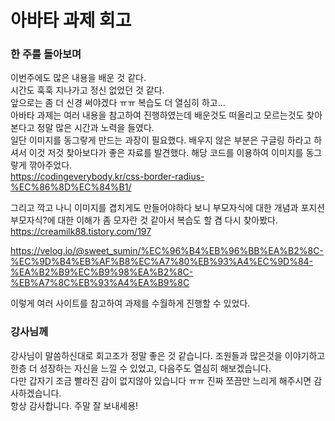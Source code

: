 # 아바타 과제 회고

### 한 주를 돌아보며

이번주에도 많은 내용을 배운 것 같다.<br/>
시간도 훅훅 지나가고 정신 없었던 것 같다.<br/>
앞으로는 좀 더 신경 써야겠다 ㅠㅠ 복습도 더 열심히 하고... <br/> 아바타 과제는 여러 내용을 참고하여 진행하였는데 배운것도 떠올리고 모르는것도 찾아본다고 정말 많은 시간과 노력을 들였다.<br/>
일단 이미지를 동그랗게 만드는 과장이 필요했다. 배우지 않은 부분은 구글링 하라고 하셔서 이것 저것 찾아보다가 좋은 자료를 발견했다. 해당 코드를 이용하여 이미지를 동그랗게 깎아주었다.  
https://codingeverybody.kr/css-border-radius-%EC%86%8D%EC%84%B1/

그리고 깍고 나니 이미지를 겹치게도 만들어야하다 보니 부모자식에 대한 개념과 포지션 부모자식?에 대한 이해가 좀 모자란 것 같아서 복습도 할 겸 다시 찾아봤다. https://creamilk88.tistory.com/197

https://velog.io/@sweet_sumin/%EC%96%B4%EB%96%BB%EA%B2%8C-%EC%9D%B4%EB%AF%B8%EC%A7%80%EB%93%A4%EC%9D%84-%EA%B2%B9%EC%B9%98%EA%B2%8C-%EB%A7%8C%EB%93%A4%EA%B9%8C

이렇게 여러 사이트를 참고하여 과제를 수월하게 진행할 수 있었다.

### 강사님께

강사님이 말씀하신대로 회고조가 정말 좋은 것 같습니다. 조원들과 많은것을 이야기하고 한층 더 성장하는 자신을 느낄 수 있었고, 다음주도 열심히 해보겠습니다.<br/>
다만 갑자기 조금 빨라진 감이 없지않아 있습니다 ㅠㅠ 진짜 쪼끔만 느리게 해주시면 감사하겠습니다.<br/>
항상 감사합니다. 주말 잘 보내세용!
